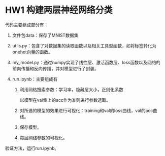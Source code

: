 # HW1 构建两层神经网络分类

代码主要组成部分有：

1. 文件包data：保存了MNIST数据集

2. utils.py：包含了对数据集的读取函数以及相关工具型函数，如将标签转化为onehot向量的函数。

3. my_model.py：通过numpy实现了线性层、激活函数层、loss函数以及网络的前向传播和反向传播，并对模型进行了封装。

4. run.ipynb：主要组成有

   1. 利用网格搜索参数：学习率，隐藏层大小，正则化系数

      以模型在val集上的acc作为准则进行参数选取。

   2. 对所选的模型的效果进行可视化：training和val的loss曲线，val的acc曲线。

   3. 保存模型。

   4. 每层网络参数的可视化。

验证方法，运行run.ipynb。